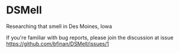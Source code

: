 # DSMell
Researching that smell in Des Moines, Iowa

If you're familiar with bug reports, please join the discussion at issue https://github.com/bfinan/DSMell/issues/1
